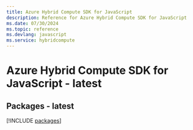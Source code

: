 ```yaml
---
title: Azure Hybrid Compute SDK for JavaScript
description: Reference for Azure Hybrid Compute SDK for JavaScript
ms.date: 07/30/2024
ms.topic: reference
ms.devlang: javascript
ms.service: hybridcompute
---
```

# Azure Hybrid Compute SDK for JavaScript - latest
## Packages - latest
[!INCLUDE [packages](hybrid-compute-index.md)]